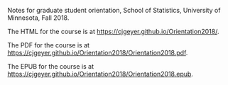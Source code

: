 Notes for graduate student orientation, School of Statistics,
University of Minnesota, Fall 2018.

The HTML for the course is at https://cjgeyer.github.io/Orientation2018/.

The PDF for the course is at
https://cjgeyer.github.io/Orientation2018/Orientation2018.pdf.

The EPUB for the course is at
https://cjgeyer.github.io/Orientation2018/Orientation2018.epub.

